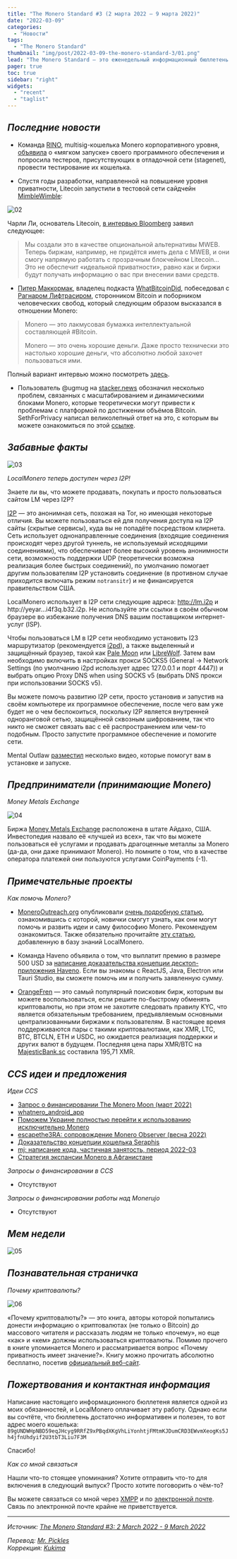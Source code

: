 ```yaml
---
title: "The Monero Standard #3 (2 марта 2022 — 9 марта 2022)"
date: "2022-03-09"
categories:
  - "Новости"
tags:
  - "The Monero Standard"
thumbnail: "img/post/2022-03-09-the-monero-standard-3/01.png"  
lead: "The Monero Standard — это еженедельный информационный бюллетень от p2p торговой платформы LocalMonero обо всём, что касается Monero."
pager: true
toc: true
sidebar: "right"
widgets:
  - "recent"
  - "taglist"
---
```


## _Последние новости_

* Команда [RINO](https://rino.im/), multisig-кошелька Monero корпоративного уровня, [объявила](https://libredd.it/t5nz6y) о «мягком запуске» своего программного обеспечения и попросила тестеров, присутствующих в отладочной сети (stagenet), провести тестирование их кошелька.

* Спустя годы разработки, направленной на повышение уровня приватности, Litecoin запустили в тестовой сети сайдчейн [MimbleWimble](https://cointelegraph.com/news/what-is-mimblewimble-and-how-does-it-work):

![02](/img/post/2022-03-09-the-monero-standard-3/02.jpg)

Чарли Ли, основатель Litecoin, [в интервью Bloomberg](https://yewtu.be/watch?v=rdp8Lv5gk4c) заявил следующее:
> Мы создали это в качестве опциональной альтернативы MWEB. Теперь биржам, например, не придётся иметь дела с MWEB, и они смогу напрямую работать с прозрачным блокчейном Litecoin... Это не обеспечит «идеальной приватности», равно как и биржи будут получать информацию о вас при внесении вами средств.

* [Питер Маккормак](https://nitter.net/PeterMcCormack), владелец подкаста [WhatBitcoinDid](https://nitter.net/whatbitcoindid), побеседовал с [Рагнаром Лифтрасиром](https://nitter.net/ragnarly), сторонником Bitcoin и поборником человеческих свобод, который следующим образом высказался в отношении Monero:
> Monero — это лакмусовая бумажка интеллектуальной составляющей #Bitcoin.
>
> Monero — это очень хорошие деньги. Даже просто технически это настолько хорошие деньги, что абсолютно любой захочет пользоваться ими.

Полный вариант интервью можно посмотреть [здесь](https://yewtu.be/watch?v=hFJu4TDRxUo).

* Пользователь @ugmug на [stacker.news](https://stacker.news/) обозначил несколько проблем, связанных с масштабированием и динамическими блоками Monero, которые теоретически могут привести к проблемам с платформой по достижении объёмов Bitcoin. SethForPrivacy написал великолепный ответ на это, с которым вы можете ознакомиться по этой [ссылке](https://stacker.news/items/13462).

## _Забавные факты_

![03](/img/post/2022-03-09-the-monero-standard-3/03.jpg)

*LocalMonero теперь доступен через I2P!*

Знаете ли вы, что можете продавать, покупать и просто пользоваться сайтом LM через I2P?

[I2P](https://geti2p.net/) — это анонимная сеть, похожая на Tor, но имеющая некоторые отличия. Вы можете пользоваться ей для получения доступа на I2P сайты (скрытые сервисы), куда вы не попадёте посредством клирнета. Сеть использует однонаправленные соединения (входящие соединения происходят через другой туннель, не используемый исходящими соединениями), что обеспечивает более высокий уровень анонимности сети, возможность поддержки UDP (теоретически возможна реализация более быстрых соединений), по умолчанию помогает другим пользователям I2P установить соединение (в противном случае приходится включать режим `notransitr`) и не финансируется правительством США.

LocalMonero использует в I2P сети следующие адреса: http://lm.i2p и http://yeyar...i4f3q.b32.i2p. Не используйте эти ссылки в своём обычном браузере во избежание получения DNS вашим поставщиком интернет-услуг (ISP).

Чтобы пользоваться LM в I2P сети необходимо установить I2З маршрутизатор (рекомендуется [i2pd](https://i2pd.website/)), а также выделенный и защищённый браузер, такой как [Pale Moon](https://palemoon.org/) или [LibreWolf](https://librewolf.net/). Затем вам необходимо включить в настройках прокси SOCKS5 (General -> Network Settings (по умолчанию i2pd использует адрес 127.0.0.1 и порт 4447)) и выбрать опцию Proxy DNS when using SOCKS v5 (выбрать DNS прокси при использовании SOCKS v5).

Вы можете помочь развитию I2P сети, просто установив и запустив на своём компьютере их программное обеспечение, после чего вам уже будет не о чем беспокоиться, поскольку I2P является внутренней одноранговой сетью, защищённой сквозным шифрованием, так что никто не сможет связать вас с её распространением или чем-то подобным. Просто запустите программное обеспечение и помогите сети.

Mental Outlaw [разместил](https://yewtu.be/watch?v=F6ze6S1aDJs) несколько видео, которые помогут вам в установке и запуске.

## _Предприниматели (принимающие Monero)_

*Money Metals Exchange*

![04](/img/post/2022-03-09-the-monero-standard-3/04.jpg)

Биржа [Money Metals Exchange](https://www.moneymetals.com/) расположена в штате Айдахо, США. Инвестопедия назвало её «лучшей из всех», так что вы можете пользоваться её услугами и продавать драгоценные металлы за Monero (да-да, они даже принимают Monero). Но помните о том, что в качестве оператора платежей они пользуются услугами CoinPayments (-1).

## _Примечательные проекты_

*Как помочь Monero?*

* [MoneroOutreach.org](https://monerooutreach.org/) опубликовали [очень подробную статью](https://www.monerooutreach.org/stories/getting-started-helping-monero.php), ознакомившись с которой, новички смогут узнать, как они могут помочь и развить идеи и саму философию Monero. Рекомендуем ознакомиться. Также обязательно прочитайте [эту статью](https://localmonero.co/nojs/knowledge/contributing-to-monero), добавленную в базу знаний LocalMonero.

* Команда Haveno объявила о том, что выплатит премию в размере 500 USD за [написание доказательства концепции десктоп-приложения Haveno](https://github.com/haveno-dex/haveno/issues/255). Если вы знакомы с ReactJS, Java, Electron или Tauri Studio, вы сможете помочь им и получить заявленную сумму.

* [OrangeFren](https://orangefren.com/) — это самый популярный поисковик бирж, которым вы можете воспользоваться, если решите по-быстрому обменять криптовалюты, но при этом не захотите следовать правилу KYC, что является обязательным требованием, предъявляемым основными централизованными биржами к пользователям. В настоящее время поддерживаются пары с такими криптовалютами, как XMR, LTC, BTC, BTCLN, ETH и USDC, но ожидается реализация поддержки и других валют в будущем. Последняя цена пары XMR/BTC на [MajesticBank.sc](https://majesticbank.sc/) составила 195,71 XMR.

## _CCS идеи и предложения_

*Идеи CCS*

- [Запрос о финансировании The Monero Moon (март 2022)](https://repo.getmonero.org/monero-project/ccs-proposals/-/merge_requests/294)
- [whatnero_android_app](https://repo.getmonero.org/monero-project/ccs-proposals/-/merge_requests/293)
- [Поможем Украине полностью перейти к использованию исключительно Monero](https://repo.getmonero.org/monero-project/ccs-proposals/-/merge_requests/292)
- [escapethe3RA: сопровождение Monero Observer (весна 2022)](https://repo.getmonero.org/monero-project/ccs-proposals/-/merge_requests/291)
- [Доказательство концепции кошелька Seraphis](https://repo.getmonero.org/monero-project/ccs-proposals/-/merge_requests/290)
- [mj: написание кода, частичная занятость, период 2022-03](https://repo.getmonero.org/monero-project/ccs-proposals/-/merge_requests/283)
- [Стратегия экспансии Monero в Афганистане](https://repo.getmonero.org/monero-project/ccs-proposals/-/merge_requests/282)

*Запросы о финансировании в CCS*

* Отсутствуют

*Запросы о финансировании работы над Monerujo*

* Отсутствуют

## *Мем недели*

![05](/img/post/2022-03-09-the-monero-standard-3/05.jpg)

## _Познавательная страничка_

*Почему криптовалюты?*

![06](/img/post/2022-03-09-the-monero-standard-3/06.jpg)

«Почему криптовалюты?» — это книга, авторы которой попытались донести информацию о криптовалютах (не только о Bitcoin) до массового читателя и рассказать людям не только «почему», но еще «как» и «кем» должны использоваться криптовалюты. Помимо прочего в книге упоминается Monero и рассматривается вопрос «Почему приватность имеет значение?». Книгу можно прочитать абсолютно бесплатно, посетив [официальный веб-сайт](https://whycryptocurrencies.com/toc.html).

## _Пожертвования и контактная информация_

Написание настоящего информационного бюллетеня является одной из моих обязанностей, и LocalMonero оплачивает эту работу. Однако если вы сочтёте, что бюллетень достаточно информативен и полезен, то вот адрес моего кошелька:
`89gUNDWHpNBD59eqJHcyg9RRfZ9xPBqdXKgVhLiYonhtjFMtmKJDumCRD3EWvmXeogKs5Jh4jfnUhdyif2U3tbT3Liu7F3M`

Спасибо!

*Как со мной связаться*

Нашли что-то стоящее упоминания? Хотите отправить что-то для включения в следующий выпуск? Просто хотите поговорить о чём-то?

Вы можете связаться со мной через [XMPP](xmpp:hatchbacks@disroot.org) и по [электронной почте](hatchbacks@disroot.org). Связь по электронной почте крайне не приветствуется.

---

_Источник: [The Monero Standard #3: 2 March 2022 - 9 March 2022](https://localmonero.co/the-monero-standard/weekly/3)_

_Перевод: [Mr. Pickles](https://t.me/v1docq47)_  
_Коррекция: [Kukima](https://t.me/Kukima)_
